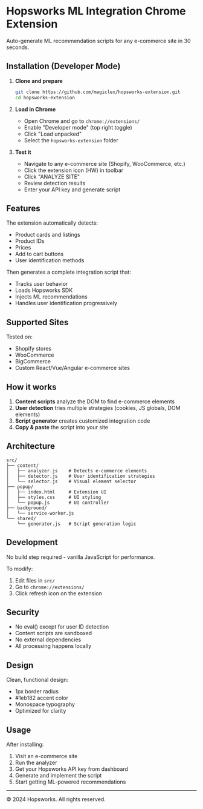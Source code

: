 # Hopsworks ML Integration Chrome Extension

Auto-generate ML recommendation scripts for any e-commerce site in 30 seconds.

## Installation (Developer Mode)

1. **Clone and prepare**
   ```bash
   git clone https://github.com/magiclex/hopsworks-extension.git
   cd hopsworks-extension
   ```

2. **Load in Chrome**
   - Open Chrome and go to `chrome://extensions/`
   - Enable "Developer mode" (top right toggle)
   - Click "Load unpacked"
   - Select the `hopsworks-extension` folder

3. **Test it**
   - Navigate to any e-commerce site (Shopify, WooCommerce, etc.)
   - Click the extension icon (HW) in toolbar
   - Click "ANALYZE SITE"
   - Review detection results
   - Enter your API key and generate script

## Features

The extension automatically detects:
- Product cards and listings
- Product IDs
- Prices
- Add to cart buttons
- User identification methods

Then generates a complete integration script that:
- Tracks user behavior
- Loads Hopsworks SDK
- Injects ML recommendations
- Handles user identification progressively

## Supported Sites

Tested on:
- Shopify stores
- WooCommerce
- BigCommerce
- Custom React/Vue/Angular e-commerce sites

## How it works

1. **Content scripts** analyze the DOM to find e-commerce elements
2. **User detection** tries multiple strategies (cookies, JS globals, DOM elements)
3. **Script generator** creates customized integration code
4. **Copy & paste** the script into your site

## Architecture

```
src/
├── content/
│   ├── analyzer.js    # Detects e-commerce elements
│   ├── detector.js    # User identification strategies
│   └── selector.js    # Visual element selector
├── popup/
│   ├── index.html     # Extension UI
│   ├── styles.css     # UI styling
│   └── popup.js       # UI controller
├── background/
│   └── service-worker.js
└── shared/
    └── generator.js   # Script generation logic
```

## Development

No build step required - vanilla JavaScript for performance.

To modify:
1. Edit files in `src/`
2. Go to `chrome://extensions/`
3. Click refresh icon on the extension

## Security

- No eval() except for user ID detection
- Content scripts are sandboxed
- No external dependencies
- All processing happens locally

## Design

Clean, functional design:
- 1px border radius
- #1eb182 accent color
- Monospace typography
- Optimized for clarity

## Usage

After installing:
1. Visit an e-commerce site
2. Run the analyzer
3. Get your Hopsworks API key from dashboard
4. Generate and implement the script
5. Start getting ML-powered recommendations

---

© 2024 Hopsworks. All rights reserved.